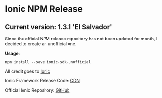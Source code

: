 # Ionic NPM Release
## Current version: 1.3.1 'El Salvador'

Since the official NPM release repository has not been updated for month,
I decided to create an unofficial one.

**Usage**:
```
npm install --save ionic-sdk-unofficial
```

All credit goes to [Ionic](http://ionicframework.com)

Ionic Framework Release Code: [CDN](http://code.ionicframework.com/#)

Official Ionic Repository: [GitHub](https://github.com/driftyco/ionic)
